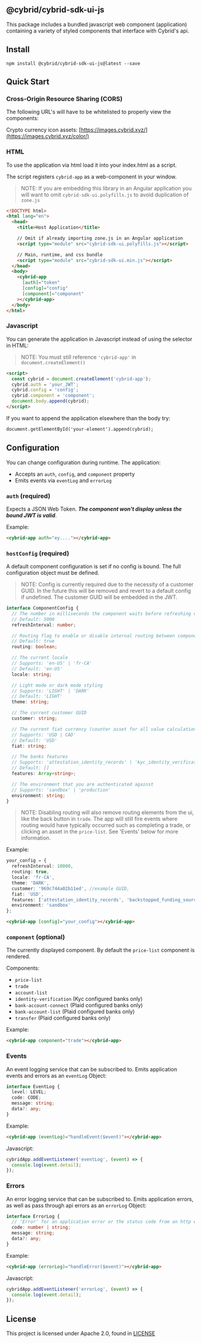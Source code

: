 ## @cybrid/cybrid-sdk-ui-js

This package includes a bundled javascript web component (application) containing a variety of styled components that interface with Cybrid's api.

## Install

```shell
npm install @cybrid/cybrid-sdk-ui-js@latest --save
```

## Quick Start

### Cross-Origin Resource Sharing (CORS)

The following URL's will have to be whitelisted to properly view the components:

Crypto currency icon assets: [https://images.cybrid.xyz/](https://images.cybrid.xyz/color/)

### HTML

To use the application via html load it into your index.html as a script.

The script registers `cybrid-app` as a web-component in your window. 

> NOTE: If you are embedding this library in an Angular application you will want to omit `cybrid-sdk-ui.polyfills.js` to avoid duplication of `zone.js`

```html
<!DOCTYPE html>
<html lang="en">
  <head>
    <title>Host Application</title>

    // Omit if already importing zone.js in an Angular application
    <script type="module" src="cybrid-sdk-ui.polyfills.js"></script>

    // Main, runtime, and css bundle
    <script type="module" src="cybrid-sdk-ui.min.js"></script>
  </head>
  <body>
    <cybrid-app
      [auth]="token"
      [config]="config"
      [component]="component"
    ></cybrid-app>
  </body>
</html>
```

### Javascript

You can generate the application in Javascript instead of using the selector in HTML:

> NOTE: You must still reference `'cybrid-app'` in `document.createElement()`

```html
<script>
  const cybrid = document.createElement('cybrid-app');
  cybrid.auth = 'your_JWT';
  cybrid.config = 'config';
  cybrid.component = 'component';
  document.body.append(cybrid);
</script>
```

If you want to append the application elsewhere than the body try:

```html
document.getElementById('your-element').append(cybrid);
```

## Configuration

You can change configuration during runtime. The application:

- Accepts an `auth`, `config`, and `component` property
- Emits events via `eventLog` and `errorLog`

### `auth` (required)

Expects a JSON Web Token. **_The component won't display unless the bound JWT is valid_**.

Example:

```html
<cybrid-app auth="ey...."></cybrid-app>
```

### `hostConfig` (required)

A default component configuration is set if no config is bound. The full configuration object must be defined.

> NOTE: Config is currently required due to the necessity of a customer GUID. In the future this will be removed and revert to a default config if undefined. The customer GUID will be embedded in the JWT.

```typescript
interface ComponentConfig {
  // The number in milliseconds the component waits before refreshing data
  // Default: 5000
  refreshInterval: number;

  // Routing flag to enable or disable internal routing between components
  // Default: true
  routing: boolean;

  // The current locale
  // Supports: 'en-US' | 'fr-CA'
  // Default: 'en-US'
  locale: string;

  // Light mode or dark mode styling
  // Supports: 'LIGHT' | 'DARK'
  // Default: 'LIGHT'
  theme: string;

  // The current customer GUID
  customer: string;

  // The current fiat currency (counter asset for all value calculation)
  // Supports: 'USD | CAD'
  // Default: 'USD'
  fiat: string;

  // The banks features
  // Supports: 'attestation_identity_records' | 'kyc_identity_verifications' | 'backstopped_funding_source' | 'plaid_funding_source'
  // Default: []
  features: Array<string>;

  // The environment that you are authenticated against
  // Supports: 'sandbox' | 'production'
  environment: string;
}
```

> NOTE: Disabling routing will also remove routing elements from the ui, like the back button in `trade`. The app will still fire events where routing would have typically occurred such as completing a trade, or clicking an asset in the `price-list`. See 'Events' below for more information.

Example:

```typescript
your_config = {
  refreshInterval: 10000,
  routing: true,
  locale: 'fr-CA',
  theme: 'DARK',
  customer: '969c744a02b11ed', //example GUID,
  fiat: 'USD',
  features: ['attestation_identity_records', 'backstopped_funding_source'],
  environment: 'sandbox'
};
```

```html
<cybrid-app [config]="your_config"></cybrid-app>
```

### `component` (optional)

The currently displayed component. By default the `price-list` component is rendered.

Components:

- `price-list`
- `trade`
- `account-list`
- `identity-verification` (Kyc configured banks only)
- `bank-account-connect` (Plaid configured banks only)
- `bank-account-list` (Plaid configured banks only)
- `transfer` (Plaid configured banks only)

Example:

```html
<cybrid-app component="trade"></cybrid-app>
```

### Events

An event logging service that can be subscribed to. Emits application events and errors as an `eventLog` Object:

```typescript
interface EventLog {
  level: LEVEL;
  code: CODE;
  message: string;
  data?: any;
}
```

Example:

```html
<cybrid-app (eventLog)="handleEvent($event)"></cybrid-app>
```

Javascript:

```javascript
cybridApp.addEventListener('eventLog', (event) => {
  console.log(event.detail);
});
```

### Errors

An error logging service that can be subscribed to. Emits application errors, as well as pass through api errors as an `errorLog` Object:

```typescript
interface ErrorLog {
  // 'Error' for an application error or the status code from an http error
  code: number | string;
  message: string;
  data?: any;
}
```

Example:

```html
<cybrid-app (errorLog)="handleError($event)"></cybrid-app>
```

Javascript:

```javascript
cybridApp.addEventListener('errorLog', (event) => {
  console.log(event.detail);
});
```

## License

This project is licensed under Apache 2.0, found in [LICENSE](https://github.com/Cybrid-app/Cybrid-SDK/blob/main/LICENSE)
